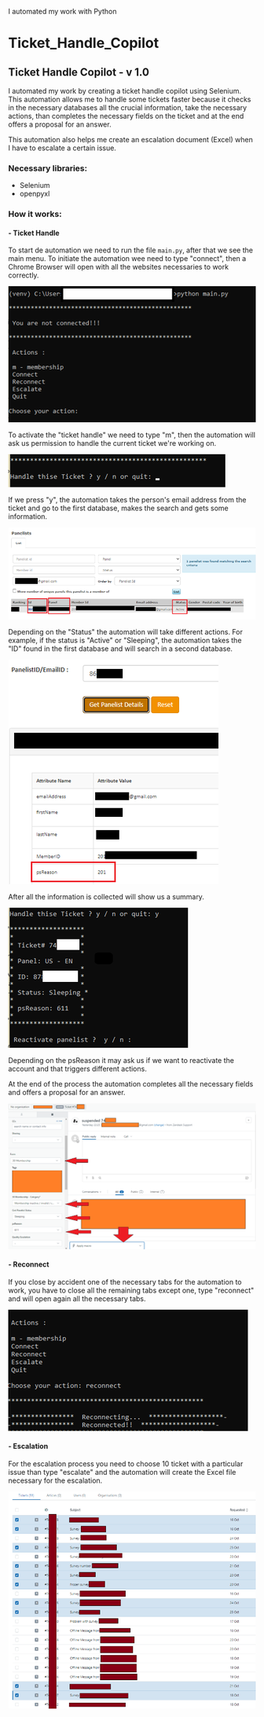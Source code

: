 I automated my work with Python

# Ticket_Handle_Copilot
## Ticket Handle Copilot - v 1.0

I automated my work by creating a ticket handle copilot using Selenium.
This automation allows me to handle some tickets faster because it checks in the necessary databases all the crucial information, take the necessary actions, than completes the necessary fields on the ticket and at the end offers a proposal for an answer.

This automation also helps me create an escalation document (Excel) when I have to escalate a certain issue.

### Necessary libraries:

- Selenium
- openpyxl

### How it works:
#### - Ticket Handle

To start de automation we need to run the file `main.py`, after that we see the main menu.
To initiate the automation wee need to type "connect", then a Chrome Browser will open with all the websites necessaries to work correctly. 

![](img/1.png)

To activate the "ticket handle" we need to type "m", then the automation will ask us permission to handle the current ticket we're working on. 

![](img/2.png)

If we press "y", the automation takes the person's email address from the ticket and go to the first database, makes the search and gets some information.

![](img/6.png)

Depending on the "Status" the automation will take different actions. For example, if the status is "Active" or "Sleeping", the automation takes the "ID" found in the first database and will search in a second database. 

![](img/7.png)

After all the information is collected will show us a summary.

![](img/3.png)

Depending on the psReason it may ask us if we want to reactivate the account and that triggers different actions. 

At the end of the process the automation completes all the necessary fields and  offers a proposal for an answer.

![](img/4.png)

#### - Reconnect

If you close by accident one of the necessary tabs for the automation to work, you have to close all the remaining tabs except one, type "reconnect" and will open again all the necessary tabs. 

![](img/5.png)

#### - Escalation

For the escalation process you need to choose 10 ticket with a particular issue than type "escalate" and the automation will create the Excel file necessary for the escalation. 

![](img/8.png)

